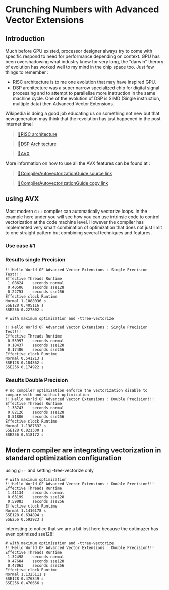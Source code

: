 # Crunching Numbers with Advanced Vector Extensions 

## Introduction

Much before GPU existed, processor designer always try to come with specific respond to need for performance depending on context. GPU has been overshadowing what industry knew for very long, the "darwin" therory of evolution has worked well to my mind in the chip space too. Just few things to remember :

- RISC architecture is to me one evolution that may have inspired GPU.
- DSP architecture was a super narrow specialized chip for digital signal processing and to attempt to parallelise more instruction in the same machine cycle. One of the evolution of DSP is SIMD (Single instruction, multiple data) then Advanced Vector Extensions.

Wikipedia is doing a good job educating us on something not new but that new generation may think that the revolution has just happened in the post internet time!

>[:eyes:RISC architecture](https://en.wikipedia.org/wiki/Reduced_instruction_set_computer)

>[:eyes:DSP Architecture](https://en.wikipedia.org/wiki/Digital_signal_processor)

>[:eyes:AVX](https://en.wikipedia.org/wiki/Advanced_Vector_Extensions)

More information on how to use all the AVX features can be found at :

>[:eyes:CompilerAutovectorizationGuide source link](https://software.intel.com/sites/default/files/m/4/8/8/2/a/31848-CompilerAutovectorizationGuide.pdf)

>[:eyes:CompilerAutovectorizationGuide copy link](31848-CompilerAutovectorizationGuide.pdf)


## using AVX

Most modern c++ compiler can automatically vectorize loops. In the example here under you will see how you can use intrinsic code to control vectorization at the code machine level. However the compiler has implemented very smart combination of optimization that does not just limit to one straight pattern but combining several techniques and features.

### Use case #1 


 
### Results single Precision


```
!!!Hello World OF Advanced Vector Extensions : Single Precision Test!!!
Effective Threads Runtime
 1.08624	seconds normal
 0.40506	seconds sse128
 0.22753	seconds sse256
Effective clock Runtime
Normal 1.1088036 s
SSE128 0.405116 s
SSE256 0.227802 s

```

```
# with maximum optimization and -ttree-vectorize

!!!Hello World OF Advanced Vector Extensions : Single Precision Test!!!
Effective Threads Runtime
 0.53997	seconds normal
 0.18437	seconds sse128
 0.17486	seconds sse256
Effective clock Runtime
Normal 0.541213 s
SSE128 0.184862 s
SSE256 0.174922 s
```

### Results Double Precision





```
# no compiler optimization enforce the vectorization disable to compare with and without optimization
!!!Hello World OF Advanced Vector Extensions : Double Precision!!!
Effective Threads Runtime
 1.38743	seconds normal
 0.82126	seconds sse128
 0.51806	seconds sse256
Effective clock Runtime
Normal 1.1387632 s
SSE128 0.821300 s
SSE256 0.518172 s

```

## Modern compiler are integrating vectorization in standard optimization configuration

using g++ and setting -tree-vectorize only



```
# with maximum optimization
!!!Hello World OF Advanced Vector Extensions : Double Precision!!!
Effective Threads Runtime
 1.41134	seconds normal
 0.63199	seconds sse128
 0.59083	seconds sse256
Effective clock Runtime
Normal 1.1416178 s
SSE128 0.634894 s
SSE256 0.592923 s

```

interesting to notice that we are a bit lost here because the optimazer has even optimized sse128!

```
# with maximum optimization and -ttree-vectorize
!!!Hello World OF Advanced Vector Extensions : Double Precision!!!
Effective Threads Runtime
 1.32498	seconds normal
 0.47684	seconds sse128
 0.47063	seconds sse256
Effective clock Runtime
Normal 1.1325111 s
SSE128 0.476849 s
SSE256 0.470666 s

```

